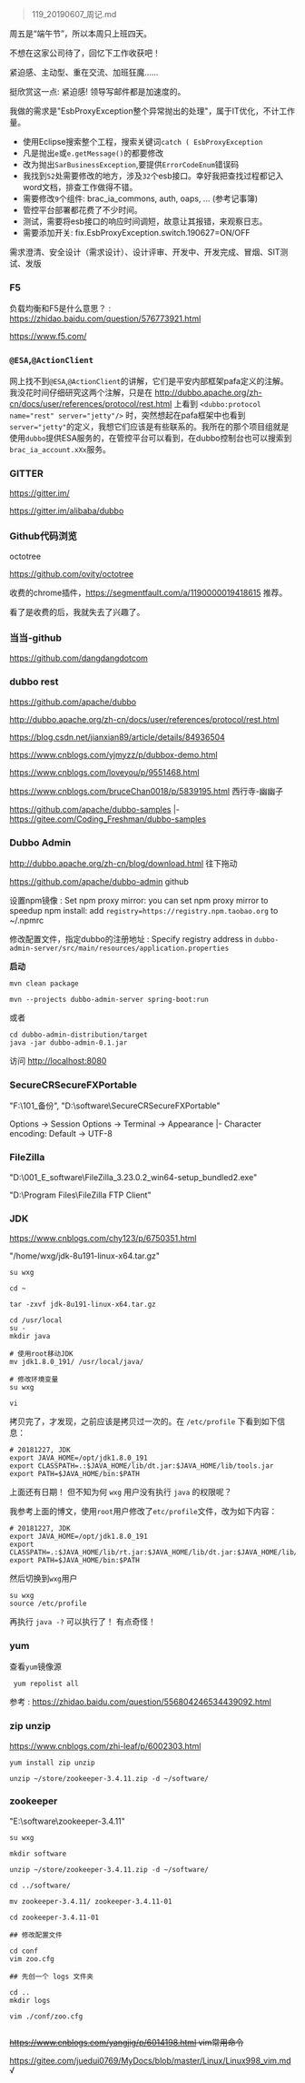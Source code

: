 > 119_20190607_周记.md

周五是“端午节”，所以本周只上班四天。

不想在这家公司待了，回忆下工作收获吧！

紧迫感、主动型、重在交流、加班狂魔……

挺欣赏这一点: 紧迫感! 领导写邮件都是加速度的。

我做的需求是"EsbProxyException整个异常抛出的处理"，属于IT优化，不计工作量。
- 使用Eclipse搜索整个工程，搜索关键词`catch ( EsbProxyException`
- 凡是抛出`e`或`e.getMessage()`的都要修改
- 改为抛出`SarBusinessException`,要提供`ErrorCodeEnum`错误码
- 我找到`52`处需要修改的地方，涉及`32`个esb接口。幸好我把查找过程都记入word文档，排查工作做得不错。
- 需要修改`9`个组件: brac_ia_commons, auth, oaps, ... (参考记事簿)
- 管控平台部署都花费了不少时间。
- 测试，需要将esb接口的响应时间调短，故意让其报错，来观察日志。
- 需要添加开关: fix.EsbProxyException.switch.190627=ON/OFF

需求澄清、安全设计（需求设计）、设计评审、开发中、开发完成、冒烟、SIT测试、发版


### F5

负载均衡和F5是什么意思？ : <https://zhidao.baidu.com/question/576773921.html>

<https://www.f5.com/>

### `@ESA`,`@ActionClient`

网上找不到`@ESA`,`@ActionClient`的讲解，它们是平安内部框架pafa定义的注解。我没花时间仔细研究这两个注解，只是在 <http://dubbo.apache.org/zh-cn/docs/user/references/protocol/rest.html> 上看到 `<dubbo:protocol name="rest" server="jetty"/>` 时，突然想起在pafa框架中也看到`server="jetty"`的定义，我想它们应该是有些联系的。我所在的那个项目组就是使用`dubbo`提供ESA服务的，在管控平台可以看到，在dubbo控制台也可以搜索到`brac_ia_account.xXx`服务。

### GITTER

<https://gitter.im/>

<https://gitter.im/alibaba/dubbo>

### Github代码浏览

octotree

<https://github.com/ovity/octotree>

收费的chrome插件，<https://segmentfault.com/a/1190000019418615> 推荐。

看了是收费的后，我就失去了兴趣了。

### 当当-github

<https://github.com/dangdangdotcom>

### dubbo rest

<https://github.com/apache/dubbo>

<http://dubbo.apache.org/zh-cn/docs/user/references/protocol/rest.html>

<https://blog.csdn.net/jianxian89/article/details/84936504>

<https://www.cnblogs.com/yjmyzz/p/dubbox-demo.html>

<https://www.cnblogs.com/loveyou/p/9551468.html>

<https://www.cnblogs.com/bruceChan0018/p/5839195.html> 西行寺-幽幽子

<https://github.com/apache/dubbo-samples>
|- <https://gitee.com/Coding_Freshman/dubbo-samples>


### Dubbo Admin

<http://dubbo.apache.org/zh-cn/blog/download.html> 往下拖动

<https://github.com/apache/dubbo-admin> github

设置npm镜像 : Set npm proxy mirror: you can set npm proxy mirror to speedup npm install: add `registry=https://registry.npm.taobao.org` to ~/.npmrc

修改配置文件，指定dubbo的注册地址 : Specify registry address in `dubbo-admin-server/src/main/resources/application.properties`

**启动**

```
mvn clean package

mvn --projects dubbo-admin-server spring-boot:run
```

或者

```
cd dubbo-admin-distribution/target
java -jar dubbo-admin-0.1.jar
```

访问 <http://localhost:8080>

### SecureCRSecureFXPortable

"F:\101_备份", "D:\software\SecureCRSecureFXPortable"

Options -> Session Options -> Terminal -> Appearance
|- Character encoding: Default -> UTF-8


### FileZilla

"D:\001_E_software\FileZilla_3.23.0.2_win64-setup_bundled2.exe"

"D:\Program Files\FileZilla FTP Client"

### JDK

<https://www.cnblogs.com/chy123/p/6750351.html>

"/home/wxg/jdk-8u191-linux-x64.tar.gz"

```
su wxg

cd ~

tar -zxvf jdk-8u191-linux-x64.tar.gz

cd /usr/local
su -
mkdir java

# 使用root移动JDK
mv jdk1.8.0_191/ /usr/local/java/

# 修改环境变量
su wxg

vi 

```

拷贝完了，才发现，之前应该是拷贝过一次的。在 `/etc/profile` 下看到如下信息：

```
# 20181227, JDK
export JAVA_HOME=/opt/jdk1.8.0_191
export CLASSPATH=.:$JAVA_HOME/lib/dt.jar:$JAVA_HOME/lib/tools.jar
export PATH=$JAVA_HOME/bin:$PATH
```

上面还有日期！ 但不知为何 `wxg` 用户没有执行 `java` 的权限呢？

我参考上面的博文，使用`root`用户修改了`etc/profile`文件，改为如下内容：

```
# 20181227, JDK
export JAVA_HOME=/opt/jdk1.8.0_191
export CLASSPATH=.:$JAVA_HOME/lib/rt.jar:$JAVA_HOME/lib/dt.jar:$JAVA_HOME/lib/tools.jar
export PATH=$JAVA_HOME/bin:$PATH
```

然后切换到`wxg`用户

```
su wxg
source /etc/profile
```

再执行 `java -?` 可以执行了！ 有点奇怪！

### yum 

查看`yum`镜像源

```
 yum repolist all
```

参考 : <https://zhidao.baidu.com/question/556804246534439092.html>


### zip unzip

<https://www.cnblogs.com/zhi-leaf/p/6002303.html>

```
yum install zip unzip
```

```
unzip ~/store/zookeeper-3.4.11.zip -d ~/software/
```

### zookeeper

"E:\software\zookeeper-3.4.11\"

```
su wxg

mkdir software

unzip ~/store/zookeeper-3.4.11.zip -d ~/software/

cd ../software/

mv zookeeper-3.4.11/ zookeeper-3.4.11-01

cd zookeeper-3.4.11-01

## 修改配置文件

cd conf
vim zoo.cfg

## 先创一个 logs 文件夹

cd ..
mkdir logs

vim ./conf/zoo.cfg


```

~~<https://www.cnblogs.com/yangjig/p/6014198.html> vim常用命令~~

<https://gitee.com/juedui0769/MyDocs/blob/master/Linux/Linux998_vim.md> √




















